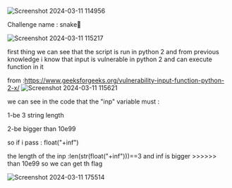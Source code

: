
![Screenshot 2024-03-11 114956](https://github.com/ch0up1/AlphaCTF2024-writeups/assets/162801424/3691a802-f51c-4f90-864f-625101334e6e)


Challenge name :  snake🐍

![Screenshot 2024-03-11 115217](https://github.com/ch0up1/AlphaCTF2024-writeups/assets/162801424/cedc1bdb-5451-41e8-8398-dfa706de08c5)


first thing we can see that the script is run in python 2 and from previous knowledge i know that input is vulnerable in python 2 and can execute function in it


from :https://www.geeksforgeeks.org/vulnerability-input-function-python-2-x/ 
![Screenshot 2024-03-11 115621](https://github.com/ch0up1/AlphaCTF2024-writeups/assets/162801424/906ca482-3fcb-4b7c-9c2b-d4136474026c)


we can see in the code that the "inp" variable must :
  
  1-be 3 string length
  
  2-be bigger than 10e99

so if i pass : float("+inf")

the length of the inp :len(str(float("+inf")))==3 
and inf is bigger >>>>>> than 10e99 so we can get th flag 


![Screenshot 2024-03-11 175514](https://github.com/ch0up1/AlphaCTF2024-writeups/assets/162801424/368788af-3efa-4f7e-bd85-0e51398ed1c4)
